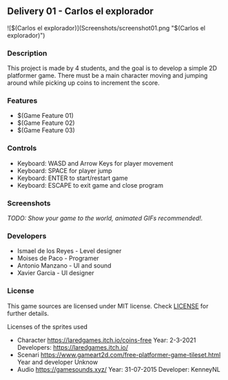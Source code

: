 ## Delivery 01 - Carlos el explorador

![$(Carlos el explorador)](Screenshots/screenshot01.png "$(Carlos el explorador)")

### Description

This project is made by 4 students, and the goal is to develop a simple 2D platformer game. There must be a main character moving and jumping around while picking up coins to increment the score.

### Features

 - $(Game Feature 01)
 - $(Game Feature 02)
 - $(Game Feature 03)

### Controls

- Keyboard: WASD and Arrow Keys for player movement
- Keyboard: SPACE for player jump
- Keyboard: ENTER to start/restart game
- Keyboard: ESCAPE to exit game and close program

### Screenshots

_TODO: Show your game to the world, animated GIFs recommended!._

### Developers

 - Ismael de los Reyes - Level designer
 - Moises de Paco - Programer
 - Antonio Manzano - UI and sound
 - Xavier Garcia - UI designer

### License

This game sources are licensed under MIT license. Check [LICENSE](LICENSE) for further details.

Licenses of the sprites used
- Character https://laredgames.itch.io/coins-free Year: 2-3-2021 Developers: https://laredgames.itch.io/
- Scenari https://www.gameart2d.com/free-platformer-game-tileset.html Year and developer Unknow
- Audio https://gamesounds.xyz/ Year: 31-07-2015 Developer: KenneyNL
